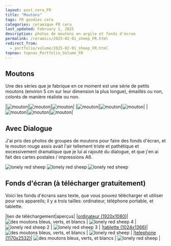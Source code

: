 ```yaml
---
layout: post_cera_FR
title: "Moutons"
tags: FR goodies cera
categories: ceramique FR cera
last_updated: February 1, 2025
description: photos de moutons en argile et fonds d'écran
permalink: /ceramics/2025-02-01_sheep_FR.html
redirect_from:
  - portfolio/volume/2025-02-01_sheep_FR.html
topnav: topnav_Portfolio_Volume_FR
---
```


## Moutons
Une des séries que je fabrique en ce moment est une série de petits moutons (environ 5 cm sur leur dimension la plus longue), émaillés ou non, colorés de manière réaliste ou non.

|![mouton](/assets/art/ceramics/IMG_1209_wm_def_gla.jpg)|![mouton](/assets/art/ceramics/IMG_1210_wm_def_gla.jpg)|![mouton](/assets/art/ceramics/IMG_1211_wm_def_gla.jpg)|
|![mouton](/assets/art/ceramics/IMG_1216_wm_def_gla.jpg)|![mouton](/assets/art/ceramics/IMG_1221_wm_med_gla.jpg)|![mouton](/assets/art/ceramics/IMG_1223_wm_def_gla.jpg)|
|![mouton](/assets/art/ceramics/IMG_1228_wm_def_gla.jpg)|![mouton](/assets/art/ceramics/IMG_1230_wm_def_gla.jpg)|![mouton](/assets/art/ceramics/IMG_1233_wm_def_gla.jpg)|

## Avec Dialogue
J'ai pris des photos de groupes de moutons pour faire des fonds d'écran, et le mouton rouge assis avait l'air tellement triste et pathétique et excessivement dramatique que je lui ai rajouté du dialogue, et que j'en ai fait des cartes postales / impressions A6.

![lonely red sheep](/assets/art/ceramics/IMG_0996_tx_FR_B_def_gla_wm.jpg)
![lonely red sheep](/assets/art/ceramics/IMG_0999_tx_FR_A_def_gla_wm.jpg)
![lonely red sheep](/assets/art/ceramics/IMG_1005_tx_FR_A_def_gla_wm.jpg)

## Fonds d'écran (à télécharger gratuitement)

Voici les fonds d'écrans sans texte, que vous pouvez télécharger et utiliser pour vos appareils; il y a trois tailles: ordinateur, téléphone portable, et tablette.


|lien de téléchargement|aperçus|
|[ordinateur (1920x1080)](https://drive.google.com/file/d/1vYIPTD-n7HcHuG-shi_aJPd9B8HVy0Ei/view?usp=drive_link)| ![des moutons bleus, verts, et blancs](/assets/art/ceramics/1920x1080_blueSheep.JPG) | ![lonely red sheep 4](/assets/art/ceramics/1920x1080_redSheep4.JPG) | ![lonely red sheep 2](/assets/art/ceramics/1920x1080_redSheep2.JPG) | ![lonely red sheep 3](/assets/art/ceramics/1920x1080_redSheep3.JPG) |
|[tablette (1024x1366)](https://drive.google.com/file/d/1Do-0JM-dhqdfSoWvLFaT3eIVhp08L1kT/view?usp=drive_link)| ![des moutons bleus, verts, et blancs](/assets/art/ceramics/1024x1366_blueSheep.JPG) | ![lonely red sheep](/assets/art/ceramics/1024x1366_redSheep.JPG) |
|[telephone (1170x2532)](https://drive.google.com/file/d/1kYngj5WPy6zOCpVwPLIPhiy2gy46zmgm/view?usp=drive_link)| ![des moutons bleus, verts, et blancs](/assets/art/ceramics/1170x2532_blueSheep.JPG) | ![lonely red sheep](/assets/art/ceramics/1170x2532_redSheep.JPG) |

